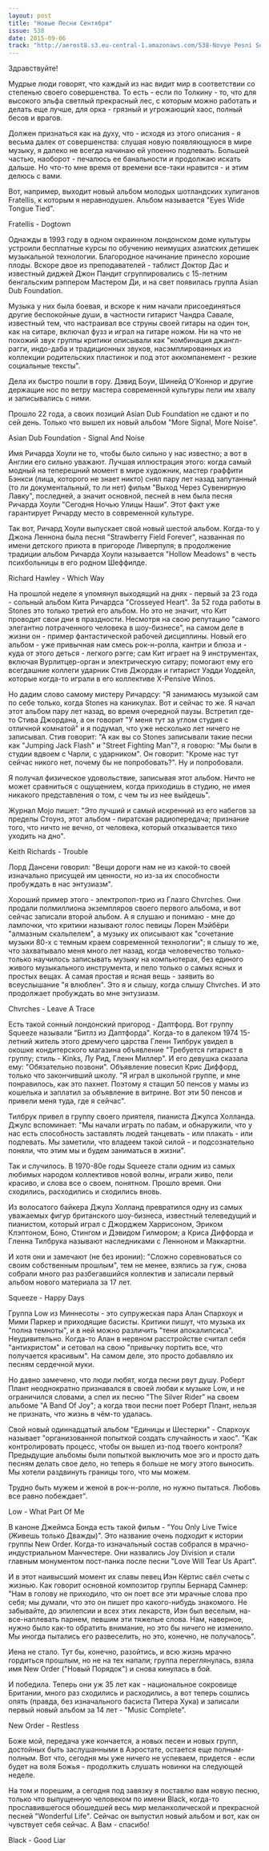 ```yaml
---
layout: post
title: "Новые Песни Сентября"
issue: 538
date: 2015-09-06
track: "http://aerost8.s3.eu-central-1.amazonaws.com/538-Novye Pesni Sentjabrja.mp3"
---
```


Здравствуйте!

Мудрые люди говорят, что каждый из нас видит мир в соответствии со степенью своего совершенства. То есть - если по Толкину - то, что для высокого эльфа светлый прекрасный лес, с которым можно работать и делать еще лучше, для орка - грязный и угрожающий хаос, полный бесов и врагов.

Должен признаться как на духу, что - исходя из этого описания - я весьма далек от совершенства: слушая новую появляющуюся в мире музыку, я далеко не всегда начинаю ей упоенно подпевать. Большей частью, наоборот - печалюсь ее банальности и продолжаю искать дальше. Но что-то мне время от времени все-таки нравится - и этим делюсь с вами.

Вот, например, выходит новый альбом молодых шотландских хулиганов Fratellis, к которым я неравнодушен. Альбом называется "Eyes Wide Tongue Tied".

Fratellis - Dogtown

Однажды в 1993 году в одном окраинном лондонском доме культуры устроили бесплатные курсы по обучению неимущих азиатских детишек музыкальной технологии. Благородное начинание принесло хорошие плоды. Вскоре двое из преподавателей - таблист Доктор Дас и известный диджей Джон Пандит сгруппировались с 15-летним бенгальским рэппером Мастером Ди, и на свет появилась группа Asian Dub Foundation.

Музыка у них была боевая, и вскоре к ним начали присоединяться другие беспокойные души, в частности гитарист Чандра Савале, известный тем, что настраивал все струны своей гитары на один тон, как на ситаре, включал фузз и играл на гитаре ножом. Ни на что не похожий звук группы критики описывали как "комбинация джангл-рагги, индо-даба и традиционных звуков, насэмплированных из коллекции родительских пластинок и под этот аккомпанемент - резкие социальные тексты".

Дела их быстро пошли в гору. Дэвид Боуи, Шинейд О'Коннор и другие держащие нос по ветру мастера современной культуры пели им хвалу и записывались с ними.

Прошло 22 года, а своих позиций Asian Dub Foundation не сдают и по сей день. Только что вышел их новый альбом "More Signal, More Noise".

Asian Dub Foundation - Signal And Noise

Имя Ричарда Хоули не то, чтобы было сильно у нас известно; а вот в Англии его сильно уважают. Лучшая иллюстрация этого: когда самый модный на теперешний момент в мире художник, мастер граффити Бэнкси (лица, которого не знает никто) снял пару лет назад запутанный (то ли документальный, то ли нет) фильм "Выход Через Сувенирную Лавку", последней, а значит основной, песней в нем была песня Ричарда Хоули "Сегодня Ночью Улицы Наши". Этот факт уже гарантирует Ричарду место в современной культуре.

Так вот, Ричард Хоули выпускает свой новый шестой альбом. Когда-то у Джона Леннона была песня "Strawberry Field Forever", названная по имени детского приюта в пригороде Ливерпуля; в продолжение традиции альбом Ричарда Хоули называется "Hollow Meadows" в честь психбольницы в его родном Шеффилде.

Richard Hawley - Which Way

На прошлой неделе я упомянул выходящий на днях - первый за 23 года - сольный альбом Кита Ричардса "Crosseyed Heart". За 52 года работы в Stones это только третий его альбом. Но это не значит, что Кит проводит свои дни в праздности. Несмотря на свою репутацию "самого элегантно потраченного человека в шоу-бизнесе", на самом деле в жизни он - пример фантастической рабочей дисциплины. Новый его альбом - уже привычная нам смесь рок-н-ролла, кантри и блюза и - куда от этого деться - легкого рэгге; сам Кит играет на 9 инструментах, включая Вурлитцер-орган и электрическую ситару; помогают ему его всегдашние коллеги ударник Стив Джордан и гитарист Уэдди Уоддейл, которые когда-то играли в его коллективе X-Pensive Winos.

Но дадим слово самому мистеру Ричардсу: "Я занимаюсь музыкой сам по себе только, когда Stones на каникулах. Вот и сейчас то же. Я начал этот альбом пару лет назад, во время очередной паузы. Встретил где-то Стива Джордана, а он говорит "У меня тут за углом студия с отличной комнатой" и я подумал, что уже несколько лет ничего не записывал. Стив говорит: "А как вы cо Stones записывали такие песни как "Jumping Jack Flash" и "Street Fighting Man"?, я говорю: "Мы были в студии вдвоем с Чарли, с ударником". Он говорит: "Кроме нас тут сейчас никого нет, почему бы не попробовать?". Ну и попробовали.

Я получал физическое удовольствие, записывая этот альбом. Ничто не может сравниться с ощущением, когда приходишь в студию, не имея никакого представления о том, с чем ты из нее выйдешь".

Журнал Mojo пишет: "Это лучший и самый искренний из его набегов за пределы Стоунз, этот альбом - пиратская радиопередача; признание того, что ничто не вечно, от человека, который отказывается тихо уходить на дно".

Keith Richards - Trouble

Лорд Дансени говорил: "Вещи дороги нам не из какой-то своей изначально присущей им ценности, но из-за их способности пробуждать в нас энтузиазм".

Хороший пример этого - электропоп-трио из Глазго Chvrches. Они продали полмиллиона экземпляров своего первого альбома, и вот сейчас записали второй альбом. А я слушаю и понимаю - мне до лампочки, что критики называют голос певицы Лорен Мэйбёри "алмазным скальпелем", а музыку их описывают как "сочетание музыки 80-х с темным краем современной технологии"; я слышу то же, что захватывало меня много лет назад, когда человечество только-только научилось записывать музыку на компьютерах, без единого живого музыкального инструмента, и пело только о самых ясных и простых вещах. А самая простая и ясная вещь - заявить во всеуслышание "я влюблен". Это я и слышу, когда слышу Chvrches. И это продолжает пробуждать во мне энтузиазм.

Chvrches - Leave A Trace

Есть такой сонный лондонский пригород - Даптфорд. Вот группу Squeeze называли "Битлз из Даптфорда". Когда-то в далеком 1974 15-летний житель этого дремучего царства Гленн Тилбрук увидел в окошке кондитерского магазина объявление "Требуется гитарист в группу; стиль - Kinks, Лу Рид, Гленн Миллер". И его девушка сказала ему: "Обязательно позвони". Объявление повесил Крис Диффорд, только что закончивший школу. "Я играл в школьной группе, и мне понравилось, как это пахнет. Поэтому я стащил 50 пенсов у мамы из кошелька и заплатил за объявление в витрине. Вот эти 50 пенсов и привели меня туда, где я сейчас".

Тилбрук привел в группу своего приятеля, пианиста Джулса Холланда. Джулс вспоминает: "Мы начали играть по пабам, и обнаружили, что у нас есть способность заставлять людей танцевать - или плакать - или подпевать. Мы заметили, что владеем такой силой - и подсознательно поняли, что этим мы и будем заниматься в жизни".

Так и случилось. В 1970-80е годы Squeeze стали одним из самых любимых народом коллективов новой волны, играли живо, пели красиво, и слова все о своем, понятном. Прошло время. Они сходились, расходились и сходились вновь.

Из волосатого байкера Джулз Холланд превратился одну из самых уважаемых фигур британского шоу-бизнеса, известный телеведущий и пианистом, который играл с Джорджем Харрисоном, Эриком Клэптоном, Боно, Стингом и Дэвидом Гилмором; а Криса Диффорда и Гленна Тилбрука называют наследниками с Ленноном и Маккартни.

И хотя они и замечают (не без иронии): "Сложно соревноваться со своим собственным прошлым", тем не менее, взялись за гуж, снова собрали много раз разбегавшийся коллектив и записали первый альбом нового материала за 17 лет.

Squeeze - Happy Days

Группа Low из Миннесоты - это супружеская пара Алан Спархоук и Мими Паркер и приходящие басисты. Критики пишут, что музыка их "полна темноты", и в ней можно различить "тени апокалипсиса". Неудивительно. Когда-то Алан в нервном расстройстве считал себя "антихристом" и сетовал на свою "привычку портить все, что получается красивым". На самом деле, это просто добавляло их песням сердечной муки.

Но давно замечено, что люди любят, когда песни рвут душу. Роберт Плант неоднократно признавался в своей любви к музыке Low, и не ограничился словами, а спел их песню "The Silver Rider" на своем альбоме "А Band Of Joy"; а когда твои песни поет Роберт Плант, нельзя не признать, что жизнь в чём-то удалась.

Свой новый одиннадцатый альбом "Единицы и Шестерки" - Спархоук называет "организованной попыткой создать случайность и хаос". "Как контролировать процесс, чтобы он вышел из-под твоего контроля? Предыдущие альбомы были попыткой выключить мое эго и просто дать песням делать свое дело, но теперь я больше не могу этого выносить. Мы хотели раздвинуть границы того, что мы можем.

Трудно быть мужем и женой в рок-н-ролле, но нужно пытаться. Любовь все равно побеждает".

Low - What Part Of Me

В каноне Джеймса Бонда есть такой фильм - "You Only Live Twice (Живешь только Дважды)". Это название очень подходит к истории группы New Order. Когда-то изначальный состав собрался в мрачно-индустриальном Манчестере. Они назвались Joy Division и стали главным монументом пост-панка после песни "Love Will Tear Us Apart".

И в этот наивысший момент их славы певец Иэн Кёртис свёл счеты с жизнью. Как говорит основной композитор группы Бернард Самнер: "Нам в голову не приходило, что он поет все эти мрачные слова про себя; мы думали, что это он пишет про какого-нибудь знакомого. Не забывайте, до эпилепсии и всех этих лекарств, Иэн был веселым, на-все-наплевать парнем, певшим эти тяжелые слова. Нам, наверное, нужно было как-то обратить внимание, но это бы ничего не изменило. Мы иногда пытались его развеселить, но это, конечно, не получалось".

Иена не стало. Тут бы, конечно, разойтись, и всю жизнь мрачно гордиться прошлым, но не на тех напали; группа переглянулась, взяла имя New Order ("Новый Порядок") и снова кинулась в бой.

И победила. Теперь они уж 35 лет как - национальное сокровище Британии, много раз сходились и расходились, а вот теперь сошлись опять (правда, без изначального басиста Питера Хука) и записали первый новый альбом за 14 лет - "Music Complete".

New Order - Restless

Боже мой, передача уже кончается, а новых песен и новых групп, достойных быть заслушанными в Аэростате, остается еще полным-полным. Вот что, сегодня мы уже ничего не успеваем, придется - если будет на воля Божья - продолжить слушать новинки на следующей неделе.

На том и порешим, а сегодня под завязку я поставлю вам новую песню, только что выпущенную человеком по имени Black, когда-то прославившегося обошедшей весь мир меланхолической и прекрасной песней "Wonderful Life". Сейчас он выпустил новый альбом и вот, как он чувствует себя сейчас. А Вам - спасибо!

Black - Good Liar
